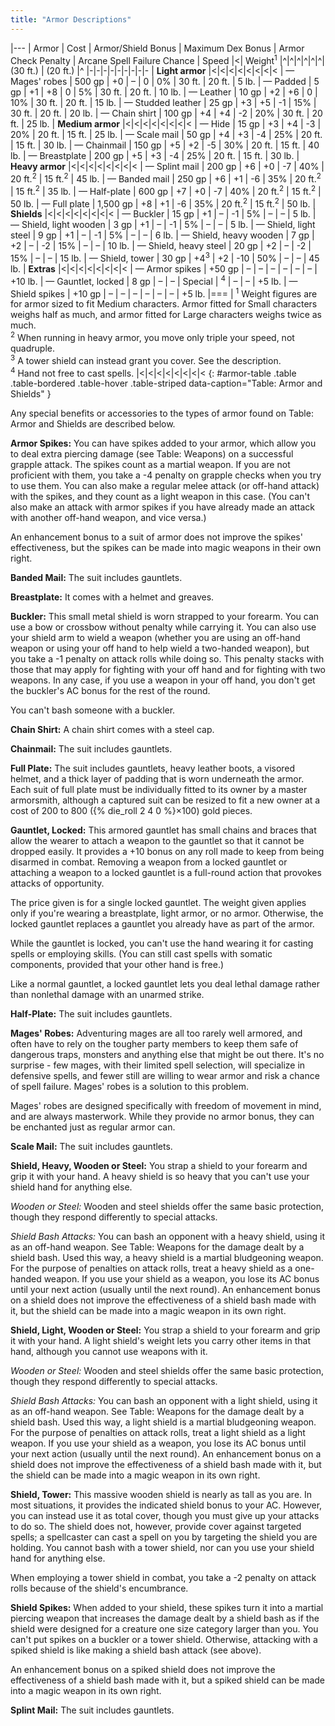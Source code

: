 ```yaml
---
title: "Armor Descriptions"
---
```


|---
| Armor | Cost | Armor/Shield Bonus | Maximum Dex Bonus | Armor Check Penalty | Arcane Spell Failure Chance | Speed |<| Weight<sup>1</sup>
|^|^|^|^|^|^| (30 ft.) | (20 ft.) |^
|-|-|-|-|-|-|-|-|-
| **Light armor** |<|<|<|<|<|<|<|<
| &mdash; Mages' robes | 500 gp | +0 | &ndash; | 0 | 0% | 30 ft. | 20 ft. | 5 lb.
| &mdash; Padded | 5 gp | +1 | +8 | 0 | 5% | 30 ft. | 20 ft. | 10 lb.
| &mdash; Leather | 10 gp | +2 | +6 | 0 | 10% | 30 ft. | 20 ft. | 15 lb.
| &mdash; Studded leather | 25 gp | +3 | +5 | -1 | 15% | 30 ft. | 20 ft. | 20 lb.
| &mdash; Chain shirt | 100 gp | +4 | +4 | -2 | 20% | 30 ft. | 20 ft. | 25 lb.
| **Medium armor** |<|<|<|<|<|<|<|<
| &mdash; Hide | 15 gp | +3 | +4 | -3 | 20% | 20 ft. | 15 ft. | 25 lb.
| &mdash; Scale mail | 50 gp | +4 | +3 | -4 | 25% | 20 ft. | 15 ft. | 30 lb.
| &mdash; Chainmail | 150 gp | +5 | +2 | -5 | 30% | 20 ft. | 15 ft. | 40 lb.
| &mdash; Breastplate | 200 gp | +5 | +3 | -4 | 25% | 20 ft. | 15 ft. | 30 lb.
| **Heavy armor** |<|<|<|<|<|<|<|<
| &mdash; Splint mail | 200 gp | +6 | +0 | -7 | 40% | 20 ft.<sup>2</sup> | 15 ft.<sup>2</sup> | 45 lb.
| &mdash; Banded mail | 250 gp | +6 | +1 | -6 | 35% | 20 ft.<sup>2</sup> | 15 ft.<sup>2</sup> | 35 lb.
| &mdash; Half-plate | 600 gp | +7 | +0 | -7 | 40% | 20 ft.<sup>2</sup> | 15 ft.<sup>2</sup> | 50 lb.
| &mdash; Full plate | 1,500 gp | +8 | +1 | -6 | 35% | 20 ft.<sup>2</sup> | 15 ft.<sup>2</sup> | 50 lb.
| **Shields** |<|<|<|<|<|<|<|<
| &mdash; Buckler | 15 gp | +1 | &ndash; | -1 | 5% | &ndash; | &ndash; | 5 lb.
| &mdash; Shield, light wooden | 3 gp | +1 | &ndash; | -1 | 5% | &ndash; | &ndash; | 5 lb.
| &mdash; Shield, light steel | 9 gp | +1 | &ndash; | -1 | 5% | &ndash; | &ndash; | 6 lb.
| &mdash; Shield, heavy wooden | 7 gp | +2 | &ndash; | -2 | 15% | &ndash; | &ndash; | 10 lb.
| &mdash; Shield, heavy steel | 20 gp | +2 | &ndash; | -2 | 15% | &ndash; | &ndash; | 15 lb.
| &mdash; Shield, tower | 30 gp | +4<sup>3</sup> | +2 | -10 | 50% | &ndash; | &ndash; | 45 lb.
| **Extras** |<|<|<|<|<|<|<|<
| &mdash; Armor spikes | +50 gp | &ndash; | &ndash; | &ndash; | &ndash; | &ndash; | &ndash; | +10 lb.
| &mdash; Gauntlet, locked | 8 gp | &ndash; | &ndash; | Special | <sup>4</sup> | &ndash; | &ndash; | +5 lb.
| &mdash; Shield spikes | +10 gp | &ndash; | &ndash; | &ndash; | &ndash; | &ndash; | &ndash; | +5 lb.
|===
| <sup>1</sup> Weight figures are for armor sized to fit Medium characters. Armor fitted for Small characters weighs half as much, and armor fitted for Large characters weighs twice as much.<br><sup>2</sup> When running in heavy armor, you move only triple your speed, not quadruple.<br><sup>3</sup> A tower shield can instead grant you cover. See the description.<br><sup>4</sup> Hand not free to cast spells. |<|<|<|<|<|<|<|<
{: #armor-table .table .table-bordered .table-hover .table-striped data-caption="Table: Armor and Shields" }

Any special benefits or accessories to the types of armor found on Table: Armor and Shields are described below.

**Armor Spikes:** You can have spikes added to your armor, which allow you to deal extra piercing damage (see Table: Weapons) on a successful grapple attack. The spikes count as a martial weapon. If you are not proficient with them, you take a -4 penalty on grapple checks when you try to use them. You can also make a regular melee attack (or off-hand attack) with the spikes, and they count as a light weapon in this case. (You can't also make an attack with armor spikes if you have already made an attack with another off-hand weapon, and vice versa.)

An enhancement bonus to a suit of armor does not improve the spikes' effectiveness, but the spikes can be made into magic weapons in their own right.

**Banded Mail:** The suit includes gauntlets.

**Breastplate:** It comes with a helmet and greaves.

**Buckler:** This small metal shield is worn strapped to your forearm. You can use a bow or crossbow without penalty while carrying it. You can also use your shield arm to wield a weapon (whether you are using an off-hand weapon or using your off hand to help wield a two-handed weapon), but you take a -1 penalty on attack rolls while doing so. This penalty stacks with those that may apply for fighting with your off hand and for fighting with two weapons. In any case, if you use a weapon in your off hand, you don't get the buckler's AC bonus for the rest of the round.

You can't bash someone with a buckler.

**Chain Shirt:** A chain shirt comes with a steel cap.

**Chainmail:** The suit includes gauntlets.

**Full Plate:** The suit includes gauntlets, heavy leather boots, a visored helmet, and a thick layer of padding that is worn underneath the armor. Each suit of full plate must be individually fitted to its owner by a master armorsmith, although a captured suit can be resized to fit a new owner at a cost of 200 to 800 ({% die_roll 2 4 0 %}&times;100) gold pieces.

**Gauntlet, Locked:** This armored gauntlet has small chains and braces that allow the wearer to attach a weapon to the gauntlet so that it cannot be dropped easily. It provides a +10 bonus on any roll made to keep from being disarmed in combat. Removing a weapon from a locked gauntlet or attaching a weapon to a locked gauntlet is a full-round action that provokes attacks of opportunity.

The price given is for a single locked gauntlet. The weight given applies only if you're wearing a breastplate, light armor, or no armor. Otherwise, the locked gauntlet replaces a gauntlet you already have as part of the armor.

While the gauntlet is locked, you can't use the hand wearing it for casting spells or employing skills. (You can still cast spells with somatic components, provided that your other hand is free.)

Like a normal gauntlet, a locked gauntlet lets you deal lethal damage rather than nonlethal damage with an unarmed strike.

**Half-Plate:** The suit includes gauntlets.

**Mages' Robes:** Adventuring mages are all too rarely well armored, and often have to rely on the tougher party members to keep them safe of dangerous traps, monsters and anything else that might be out there. It's no surprise - few mages, with their limited spell selection, will specialize in defensive spells, and fewer still are willing to wear armor and risk a chance of spell failure. Mages' robes is a solution to this problem.

Mages' robes are designed specifically with freedom of movement in mind, and are always masterwork. While they provide no armor bonus, they can be enchanted just as regular armor can.

**Scale Mail:** The suit includes gauntlets.

**Shield, Heavy, Wooden or Steel:** You strap a shield to your forearm and grip it with your hand. A heavy shield is so heavy that you can't use your shield hand for anything else.

_Wooden or Steel:_ Wooden and steel shields offer the same basic protection, though they respond differently to special attacks.

_Shield Bash Attacks:_ You can bash an opponent with a heavy shield, using it as an off-hand weapon. See Table: Weapons for the damage dealt by a shield bash. Used this way, a heavy shield is a martial bludgeoning weapon. For the purpose of penalties on attack rolls, treat a heavy shield as a one-handed weapon. If you use your shield as a weapon, you lose its AC bonus until your next action (usually until the next round). An enhancement bonus on a shield does not improve the effectiveness of a shield bash made with it, but the shield can be made into a magic weapon in its own right.

**Shield, Light, Wooden or Steel:** You strap a shield to your forearm and grip it with your hand. A light shield's weight lets you carry other items in that hand, although you cannot use weapons with it.

_Wooden or Steel:_ Wooden and steel shields offer the same basic protection, though they respond differently to special attacks.

_Shield Bash Attacks:_ You can bash an opponent with a light shield, using it as an off-hand weapon. See Table: Weapons for the damage dealt by a shield bash. Used this way, a light shield is a martial bludgeoning weapon. For the purpose of penalties on attack rolls, treat a light shield as a light weapon. If you use your shield as a weapon, you lose its AC bonus until your next action (usually until the next round). An enhancement bonus on a shield does not improve the effectiveness of a shield bash made with it, but the shield can be made into a magic weapon in its own right.

**Shield, Tower:** This massive wooden shield is nearly as tall as you are. In most situations, it provides the indicated shield bonus to your AC. However, you can instead use it as total cover, though you must give up your attacks to do so. The shield does not, however, provide cover against targeted spells; a spellcaster can cast a spell on you by targeting the shield you are holding. You cannot bash with a tower shield, nor can you use your shield hand for anything else.

When employing a tower shield in combat, you take a -2 penalty on attack rolls because of the shield's encumbrance.

**Shield Spikes:** When added to your shield, these spikes turn it into a martial piercing weapon that increases the damage dealt by a shield bash as if the shield were designed for a creature one size category larger than you. You can't put spikes on a buckler or a tower shield. Otherwise, attacking with a spiked shield is like making a shield bash attack (see above).

An enhancement bonus on a spiked shield does not improve the effectiveness of a shield bash made with it, but a spiked shield can be made into a magic weapon in its own right.

**Splint Mail:** The suit includes gauntlets.
